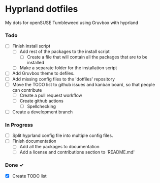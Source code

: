 # Hyprland dotfiles

My dots for openSUSE Tumbleweed using Gruvbox with hyprland

### Todo

- [ ] Finish install script
  - [ ] Add rest of the packages to the install script
    - [ ] Create a file that will contain all the packages that are to be installed
  - [ ] Make a separate folder for the installation script
- [ ] Add Gruvbox theme to defiles.
- [ ] Add missing config files to the 'dotfiles' repository
- [ ] Move the TODO list to github issues and kanban board, so that people can contribute
  - [ ] Create a pull request workflow
  - [ ] Create github actions
    - [ ] Spellchecking
- [ ] Create a development branch

### In Progress

- [ ] Split hyprland config file into multiple config files.
- [ ] Finish documentation
  - [ ] Add all the packages to documentation
  - [ ] Add a license and contributions section to 'README.md'

### Done ✓

- [x] Create TODO list
